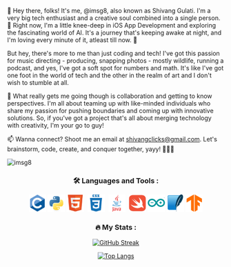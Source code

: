 👋 Hey there, folks! It's me, @imsg8, also known as Shivang Gulati. I'm a very big tech enthusiast and a creative soul combined into a single person. 🚀 Right now, I'm a little knee-deep in iOS App Development and exploring the fascinating world of AI. It's a journey that's keeping awake at night, and I'm loving every minute of it, atleast till now. 👀

But hey, there's more to me than just coding and tech! I've got this passion for music directing - producing, snapping photos - mostly wildlife, running a podcast, and yes, I've got a soft spot for numbers and math. It's like I've got one foot in the world of tech and the other in the realm of art and I don't wish to stumble at all.

💞️ What really gets me going though is collaboration and getting to know perspectives. I'm all about teaming up with like-minded individuals who share my passion for pushing boundaries and coming up with innovative solutions. So, if you've got a project that's all about merging technology with creativity, I'm your go to guy!

📫 Wanna connect? Shoot me an email at shivangclicks@gmail.com. Let's brainstorm, code, create, and conquer together, yayy! 🚀🎶✨

<!---
imsg8/imsg8 is a ✨ special ✨ repository because its `README.md` (this file) appears on your GitHub profile.
You can click the Preview link to take a look at your changes.
--->
<center>

<p align="left"> <img src="https://komarev.com/ghpvc/?username=imsg8&label=Profile%20views&color=0e75b6&style=flat" alt="imsg8" /> </p>


### :hammer_and_wrench: Languages and Tools :
<div>
  <img src="https://github.com/devicons/devicon/blob/master/icons/c/c-original.svg" title="C" alt="C" width="40" height="40"/>
  <img src="https://github.com/devicons/devicon/blob/master/icons/python/python-original.svg" title="Python" alt="Python" width="40" height="40"/>
  <img src="https://github.com/devicons/devicon/blob/master/icons/html5/html5-original.svg" title="HTML5" alt="HTML" width="40" height="40"/>&nbsp;
  <img src="https://github.com/devicons/devicon/blob/master/icons/css3/css3-plain-wordmark.svg" title="CSS3" alt="CSS" width="40" height="40"/>&nbsp;
  <img src="https://github.com/devicons/devicon/blob/master/icons/java/java-original-wordmark.svg" title="Java" alt="Java" width="40" height="40"/>&nbsp;
  <img src="https://github.com/devicons/devicon/blob/master/icons/swift/swift-original.svg" title="Swift" alt="Swift" width="40" height="40"/>
  <img src="https://github.com/devicons/devicon/blob/master/icons/arduino/arduino-original.svg" title="Arduino" alt="Arduino" width="40" height="40"/>
  <img src="https://github.com/devicons/devicon/blob/master/icons/sqlite/sqlite-original.svg" title="SQL" alt="SQL" width="40" height="40"/>
  <img src="https://github.com/devicons/devicon/blob/master/icons/tensorflow/tensorflow-original.svg" title="Tensorflow" alt="Tensorflow" width="40" height="40"/>
</div>

### :fire: My Stats :
[![GitHub Streak](http://github-readme-streak-stats.herokuapp.com?user=imsg8&theme=dracula&date_format=j%20M%5B%20Y%5D&mode=weekly)](https://git.io/streak-stats)

[![Top Langs](https://github-readme-stats.vercel.app/api/top-langs/?username=imsg8&layout=compact&theme=vision-friendly-dark&card_width=500)](https://github.com/anuraghazra/github-readme-stats)

</center>
